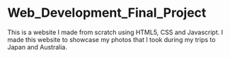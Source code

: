 # Web_Development_Final_Project

This is a website I made from scratch using HTML5, CSS and Javascript. I made this website to showcase my photos that I took during my trips to Japan and Australia.
